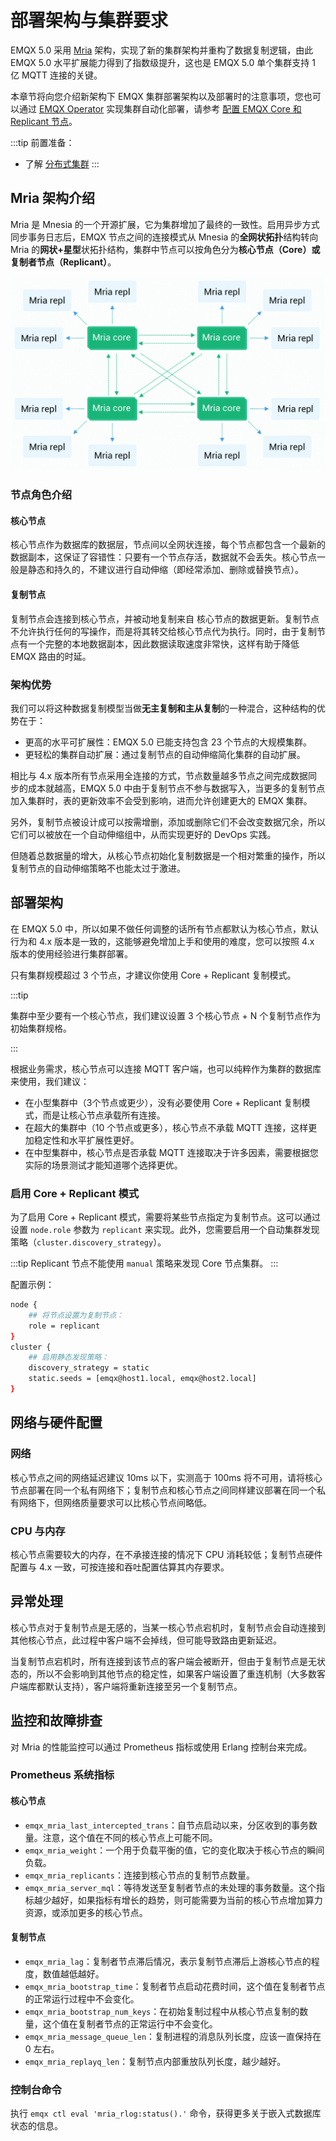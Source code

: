 # 部署架构与集群要求

EMQX 5.0 采用 [Mria](https://github.com/emqx/mria) 架构，实现了新的集群架构并重构了数据复制逻辑，由此 EMQX 5.0 水平扩展能力得到了指数级提升，这也是 EMQX 5.0 单个集群支持 1 亿 MQTT 连接的关键。

本章节将向您介绍新架构下 EMQX 集群部署架构以及部署时的注意事项，您也可以通过 [EMQX Operator](https://www.emqx.com/zh/emqx-kubernetes-operator) 实现集群自动化部署，请参考 [配置 EMQX Core 和 Replicant 节点](https://docs.emqx.com/zh/emqx-operator/latest/tasks/configure-emqx-core-replicant.html)。

:::tip 前置准备：

- 了解 [分布式集群](./introduction.md)
:::

## Mria 架构介绍

Mria 是 Mnesia 的一个开源扩展，它为集群增加了最终的一致性。启用异步方式同步事务日志后，EMQX 节点之间的连接模式从 Mnesia 的**全网状拓扑**结构转向 Mria 的**网状+星型**状拓扑结构，集群中节点可以按角色分为**核心节点（Core）**或**复制者节点（Replicant）**。

![EMQX Mria 架构](./assets/emqx-mria.png)

### 节点角色介绍

#### 核心节点

核心节点作为数据库的数据层，节点间以全网状连接，每个节点都包含一个最新的数据副本，这保证了容错性：只要有一个节点存活，数据就不会丢失。核心节点一般是静态和持久的，不建议进行自动伸缩（即经常添加、删除或替换节点）。

#### 复制节点

复制节点会连接到核心节点，并被动地复制来自 核心节点的数据更新。复制节点不允许执行任何的写操作，而是将其转交给核心节点代为执行。同时，由于复制节点有一个完整的本地数据副本，因此数据读取速度非常快，这样有助于降低 EMQX 路由的时延。

### 架构优势

我们可以将这种数据复制模型当做**无主复制和主从复制**的一种混合，这种结构的优势在于：

- 更高的水平可扩展性：EMQX 5.0 已能支持包含 23 个节点的大规模集群。
- 更轻松的集群自动扩展：通过复制节点的自动伸缩简化集群的自动扩展。

相比与 4.x 版本所有节点采用全连接的方式，节点数量越多节点之间完成数据同步的成本就越高，EMQX 5.0 中由于复制节点不参与数据写入，当更多的复制节点加入集群时，表的更新效率不会受到影响，进而允许创建更大的 EMQX 集群。

另外，复制节点被设计成可以按需增删，添加或删除它们不会改变数据冗余，所以它们可以被放在一个自动伸缩组中，从而实现更好的 DevOps 实践。

但随着总数据量的增大，从核心节点初始化复制数据是一个相对繁重的操作，所以复制节点的自动伸缩策略不也能太过于激进。

## 部署架构

在 EMQX 5.0 中，所以如果不做任何调整的话所有节点都默认为核心节点，默认行为和 4.x 版本是一致的，这能够避免增加上手和使用的难度，您可以按照 4.x 版本的使用经验进行集群部署。

<!-- TODO 确认最终的建议值，原文出现 5 个节点，3 个节点两种数值 -->

只有集群规模超过 3 个节点，才建议你使用 Core + Replicant 复制模式。

:::tip

集群中至少要有一个核心节点，我们建议设置 3 个核心节点 + N 个复制节点作为初始集群规格。

:::

根据业务需求，核心节点可以连接 MQTT 客户端，也可以纯粹作为集群的数据库来使用，我们建议：

- 在小型集群中（3个节点或更少），没有必要使用 Core + Replicant 复制模式，而是让核心节点承载所有连接。
- 在超大的集群中（10 个节点或更多），核心节点不承载 MQTT 连接，这样更加稳定性和水平扩展性更好。
- 在中型集群中，核心节点是否承载 MQTT 连接取决于许多因素，需要根据您实际的场景测试才能知道哪个选择更优。

### 启用 Core + Replicant 模式

为了启用 Core + Replicant 模式，需要将某些节点指定为复制节点。这可以通过设置 `node.role` 参数为 `replicant` 来实现。此外，您需要启用一个自动集群发现策略（`cluster.discovery_strategy`）。

:::tip
Replicant 节点不能使用 `manual` 策略来发现 Core 节点集群。
:::

配置示例：

```bash
node {
    ## 将节点设置为复制节点：
    role = replicant
}
cluster {
    ## 启用静态发现策略：
    discovery_strategy = static
    static.seeds = [emqx@host1.local, emqx@host2.local]
}
```

## 网络与硬件配置

### 网络

核心节点之间的网络延迟建议 10ms 以下，实测高于 100ms 将不可用，请将核心节点部署在同一个私有网络下；复制节点和核心节点之间同样建议部署在同一个私有网络下，但网络质量要求可以比核心节点间略低。

### CPU 与内存

核心节点需要较大的内存，在不承接连接的情况下 CPU 消耗较低；复制节点硬件配置与 4.x 一致，可按连接和吞吐配置估算其内存要求。

## 异常处理

核心节点对于复制节点是无感的，当某一核心节点宕机时，复制节点会自动连接到其他核心节点，此过程中客户端不会掉线，但可能导致路由更新延迟。

当复制节点宕机时，所有连接到该节点的客户端会被断开，但由于复制节点是无状态的，所以不会影响到其他节点的稳定性，如果客户端设置了重连机制（大多数客户端库都默认支持），客户端将重新连接至另一个复制节点。

## 监控和故障排查

<!-- TODO 后续补充数值类型 Gauge or Counter -->

对 Mria 的性能监控可以通过 Prometheus 指标或使用 Erlang 控制台来完成。

### Prometheus 系统指标

#### 核心节点

- `emqx_mria_last_intercepted_trans`：自节点启动以来，分区收到的事务数量。注意，这个值在不同的核心节点上可能不同。
- `emqx_mria_weight`：一个用于负载平衡的值，它的变化取决于核心节点的瞬间负载。
- `emqx_mria_replicants`：连接到核心节点的复制节点数量。
- `emqx_mria_server_mql`：等待发送至复制者节点的未处理的事务数量。这个指标越少越好，如果指标有增长的趋势，则可能需要为当前的核心节点增加算力资源，或添加更多的核心节点。

#### 复制节点

- `emqx_mria_lag`：复制者节点滞后情况，表示复制节点滞后上游核心节点的程度，数值越低越好。
- `emqx_mria_bootstrap_time`：复制者节点启动花费时间，这个值在复制者节点的正常运行过程中不会变化。
- `emqx_mria_bootstrap_num_keys`：在初始复制过程中从核心节点复制的数量，这个值在复制者节点的正常运行中不会变化。
- `emqx_mria_message_queue_len`：复制进程的消息队列长度，应该一直保持在 0 左右。
- `emqx_mria_replayq_len`：复制节点内部重放队列长度，越少越好。

### 控制台命令

执行 `emqx ctl eval 'mria_rlog:status().'` 命令，获得更多关于嵌入式数据库状态的信息。
